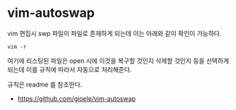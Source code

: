 # vim-autoswap

vim 편집시 swp 파일이 파일로 존재하게 되는데 이는 아래와 같이 확인이 가능하다.

```
vim -r
```

여기에 리스팅된 파일은 open 시에 이것을 복구할 것인지 삭제할 것인지 등을
선택하게 되는데 이를 규칙에 따라서 자동으로 처리해준다.

규칙은 readme 를 참조한다.

- https://github.com/gioele/vim-autoswap
